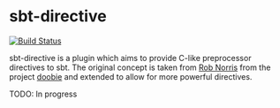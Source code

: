 # sbt-directive

[![Build Status](https://travis-ci.org/to-ithaca/sbt-directive.svg?branch=master)](https://travis-ci.org/to-ithaca/sbt-directive)

sbt-directive is a plugin which aims to provide C-like preprocessor directives to sbt. The original concept is taken from [Rob Norris](https://github.com/tpolecat) from the project [doobie](https://github.com/tpolecat/doobie) and extended to allow for more powerful directives.

TODO: In progress

